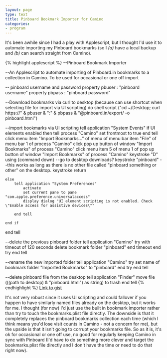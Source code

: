 ```yaml
---
layout: page
type: text
title: Pinboard Bookmark Importer for Camino
categories: 
- program
---
```

It's been awhile since I had a play with Applescript, but I thought I'd use it to automate importing my Pinboard bookmarks (so I _(a)_ have a local backup and _(b)_ can search straight from Camino).

{% highlight applescript %}
--Pinboard Bookmark Importer

--An Applescript to automate importing of Pinboard.in bookmarks to a collection in Camino. To be used for occasional or one off import

-- pinboard username and password
property pbuser : "pinboard username"
property pbpass : "pinboard password"

--Download bookmarks via curl to desktop (because can use shortcut when selecting file for import via UI scripting)
do shell script ("cd ~/Desktop; curl https://" & pbuser & ":" & pbpass & "@pinboard.in/export/ -o pinboard.html")


--import bookmarks via UI scripting
tell application "System Events"
	if UI elements enabled then
		tell process "Camino"
			set frontmost to true
		end tell
		click menu item "Import Bookmarks…" of menu of menu bar item "File" of menu bar 1 of process "Camino"
		click pop up button of window "Import Bookmarks" of process "Camino"
		click menu item 5 of menu 1 of pop up button of window "Import Bookmarks" of process "Camino"
		keystroke "D" using {command down} --go to desktop downloads?
		keystroke "pinboard" --this works as long as there is no other file called "pinboard something or other" on the desktop.
		keystroke return
		
		
	else
		tell application "System Preferences"
			activate
			set current pane to pane "com.apple.preference.universalaccess"
			display dialog "UI element scripting is not enabled. Check \"Enable access for assistive devices\""
			
		end tell
		
	end if
	
end tell


--delete the previous pinboard folder
tell application "Camino"
	try
		with timeout of 120 seconds
			delete bookmark folder "pinboard"
		end timeout
	end try
end tell


--rename the new imported folder
tell application "Camino"
	try
		set name of bookmark folder "Imported Bookmarks" to "pinboard"
	end try
end tell

--delete pinboard file from the desktop
tell application "Finder"
	move file (((path to desktop) & "pinboard.html") as string) to trash
end tell
{% endhighlight %}
[Link to gist](https://gist.github.com/835932)

It's not very robust since it uses UI scripting and could fallover if you happen to have similarly named files already on the desktop, but it works for me. I thought (for now) I'd just use the built in bookmark importer rather than try to touch the bookmarks.plist file directly. The downside is that it completely replaces the pinboard bookmarks collection each time (which I think means you'd lose visit counts in Camino - not a concern for me), but the upside is that it isn't going to corrupt your bookmarks file. So as it is, it's ok for occasional or one off use, no good for regularly keeping Camino in sync with Pinboard (I'd have to do something more clever and target the bookmarks.plist file directly and I don't have the time or need to do that right now).
